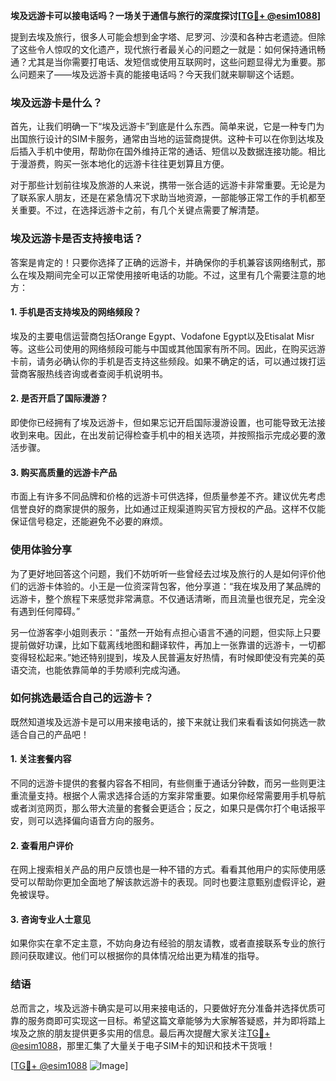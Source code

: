 **埃及远游卡可以接电话吗？一场关于通信与旅行的深度探讨[[TG💪+ @esim1088](https://t.me/s/esim1088)]**

提到去埃及旅行，很多人可能会想到金字塔、尼罗河、沙漠和各种古老遗迹。但除了这些令人惊叹的文化遗产，现代旅行者最关心的问题之一就是：如何保持通讯畅通？尤其是当你需要打电话、发短信或使用互联网时，这些问题显得尤为重要。那么问题来了——埃及远游卡真的能接电话吗？今天我们就来聊聊这个话题。

### 埃及远游卡是什么？

首先，让我们明确一下“埃及远游卡”到底是什么东西。简单来说，它是一种专门为出国旅行设计的SIM卡服务，通常由当地的运营商提供。这种卡可以在你到达埃及后插入手机中使用，帮助你在国外维持正常的通话、短信以及数据连接功能。相比于漫游费，购买一张本地化的远游卡往往更划算且方便。

对于那些计划前往埃及旅游的人来说，携带一张合适的远游卡非常重要。无论是为了联系家人朋友，还是在紧急情况下求助当地资源，一部能够正常工作的手机都至关重要。不过，在选择远游卡之前，有几个关键点需要了解清楚。

### 埃及远游卡是否支持接电话？

答案是肯定的！只要你选择了正确的远游卡，并确保你的手机兼容该网络制式，那么在埃及期间完全可以正常使用接听电话的功能。不过，这里有几个需要注意的地方：

#### 1. 手机是否支持埃及的网络频段？
埃及的主要电信运营商包括Orange Egypt、Vodafone Egypt以及Etisalat Misr等。这些公司使用的网络频段可能与中国或其他国家有所不同。因此，在购买远游卡前，请务必确认你的手机是否支持这些频段。如果不确定的话，可以通过拨打运营商客服热线咨询或者查阅手机说明书。

#### 2. 是否开启了国际漫游？
即使你已经拥有了埃及远游卡，但如果忘记开启国际漫游设置，也可能导致无法接收到来电。因此，在出发前记得检查手机中的相关选项，并按照指示完成必要的激活步骤。

#### 3. 购买高质量的远游卡产品
市面上有许多不同品牌和价格的远游卡可供选择，但质量参差不齐。建议优先考虑信誉良好的商家提供的服务，比如通过正规渠道购买官方授权的产品。这样不仅能保证信号稳定，还能避免不必要的麻烦。

### 使用体验分享

为了更好地回答这个问题，我们不妨听听一些曾经去过埃及旅行的人是如何评价他们的远游卡体验的。小王是一位资深背包客，他分享道：“我在埃及用了某品牌的远游卡，整个旅程下来感觉非常满意。不仅通话清晰，而且流量也很充足，完全没有遇到任何障碍。”

另一位游客李小姐则表示：“虽然一开始有点担心语言不通的问题，但实际上只要提前做好功课，比如下载离线地图和翻译软件，再加上一张靠谱的远游卡，一切都变得轻松起来。”她还特别提到，埃及人民普遍友好热情，有时候即使没有完美的英语交流，也能依靠简单的手势顺利完成沟通。

### 如何挑选最适合自己的远游卡？

既然知道埃及远游卡是可以用来接电话的，接下来就让我们来看看该如何挑选一款适合自己的产品吧！

#### 1. 关注套餐内容
不同的远游卡提供的套餐内容各不相同，有些侧重于通话分钟数，而另一些则更注重流量支持。根据个人需求选择合适的方案非常重要。如果你经常需要用手机导航或者浏览网页，那么带大流量的套餐会更适合；反之，如果只是偶尔打个电话报平安，则可以选择偏向语音方向的服务。

#### 2. 查看用户评价
在网上搜索相关产品的用户反馈也是一种不错的方式。看看其他用户的实际使用感受可以帮助你更加全面地了解该款远游卡的表现。同时也要注意甄别虚假评论，避免被误导。

#### 3. 咨询专业人士意见
如果你实在拿不定主意，不妨向身边有经验的朋友请教，或者直接联系专业的旅行顾问获取建议。他们可以根据你的具体情况给出更为精准的指导。

### 结语

总而言之，埃及远游卡确实是可以用来接电话的，只要做好充分准备并选择优质可靠的服务商即可实现这一目标。希望这篇文章能够为大家解答疑惑，并为即将踏上埃及之旅的朋友提供更多实用的信息。最后再次提醒大家关注[TG💪+ @esim1088](https://t.me/s/esim1088)，那里汇集了大量关于电子SIM卡的知识和技术干货哦！

[[TG💪+ @esim1088](https://t.me/s/esim1088) ![Image](https://i.postimg.cc/4NQfJmqS/Snipaste-2025-05-13-00-14-12.png)]